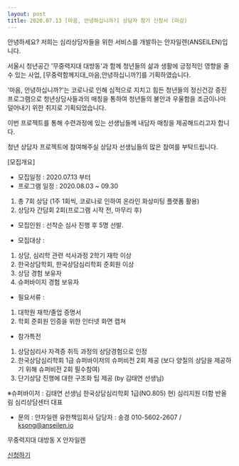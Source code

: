 ```yaml
---
layout: post
title: 2020.07.13 [마음, 안녕하십니까?] 상담자 참가 신청서 (마감)
---
```


안녕하세요? 저희는 심리상담자들을 위한 서비스를 개발하는 안자일렌(ANSEILEN)입니다.

서울시 청년공간 '무중력지대 대방동'과 함께
청년들의 삶과 생활에 긍정적인 영향을 줄 수 있는 사업, [무중력함께지대_마음,안녕하십니까?]를 기획하였습니다.

'마음, 안녕하십니까?'는 코로나로 인해 심적으로 지치고 힘든 청년들의 정신건강 증진 프로그램으로 청년상담사들과의 매칭을 통하여 청년들의 불안과 우울함을 조금이나마 덜어내기 위한 취지로 기획되었습니다.

이번 프로젝트를 통해 수련과정에 있는 선생님들께 내담자 매칭을 제공해드리고자 합니다.

청년 상담자 프로젝트에 참여해주실 상담자 선생님들의 많은 참여를 부탁드립니다.



[모집개요]
* 모집일정 : 2020.07.13 부터
* 프로그램 일정 : 2020.08.03 ~ 09.30
1. 총 7회 상담 (1주 1회씩, 코로나로 인하여 온라인 화상미팅 플랫폼 활용)
2. 상담자 간담회 2회(프로그램 시작 전, 마무리 후) 

* 모집인원 : 선착순 심사 진행 후 5명 선발. 

* 모집대상 :
1. 상담, 심리학 관련 석사과정 2학기 재학 이상
2. 한국상담학회, 한국상담심리학회 준회원 이상
3. 상담 경험 보유자
4. 슈퍼바이지 경험 보유자


* 필요서류 : 
1. 대학원 재학/졸업 증명서
2. 학회 준회원 인증을 위한 인터넷 화면 캡쳐

* 참가특전
1. 상담심리사 자격증 취득 과정의 상담경험으로 인정 
2. 한국상담심리학회 1급 슈퍼바이저의 슈퍼비전 2회 제공
(보다 양질의 상담을 제공하기 위해 슈퍼비전 2회 필수참여)
3. 단기상담 진행에 대한 구조화 팁 제공 (by 김태연 선생님)

※슈퍼바이저 : 김태연 선생님
 한국상담심리학회 1급(NO.805)
현) 심리지원 더함 반올림 심리상담센터 대표


* 문의 : 안자일렌 유한책임회사
           담당자 : 송경 010-5602-2607 / ksong@anseilen.io
                         
무중력지대 대방동 X 안자일렌

[신청하기](https://forms.gle/ek5AHPDUwRxze3dw7)
